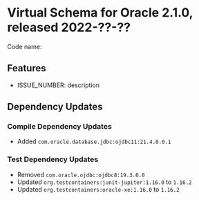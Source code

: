 # Virtual Schema for Oracle 2.1.0, released 2022-??-??

Code name:

## Features

* ISSUE_NUMBER: description
## Dependency Updates

### Compile Dependency Updates

* Added `com.oracle.database.jdbc:ojdbc11:21.4.0.0.1`

### Test Dependency Updates

* Removed `com.oracle.ojdbc:ojdbc8:19.3.0.0`
* Updated `org.testcontainers:junit-jupiter:1.16.0` to `1.16.2`
* Updated `org.testcontainers:oracle-xe:1.16.0` to `1.16.2`
